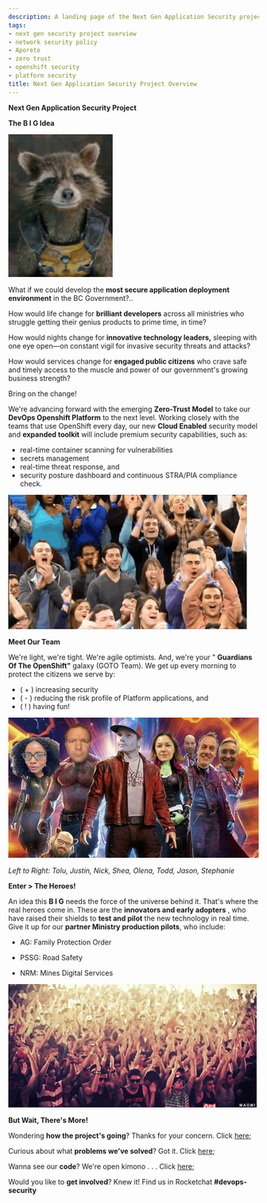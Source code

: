 ```yaml
---
description: A landing page of the Next Gen Application Security project.
tags:
- next gen security project overview
- network security policy
- Aporeto
- zero trust
- openshift security
- platform security
title: Next Gen Application Security Project Overview
---
```

**Next Gen Application Security Project**

**The B I G Idea**

![raccon](aporeto/docs/assets/racoon.png)

What if we could develop the <b>most secure application deployment environment</b> in the BC Government?..


How would life change for **brilliant developers** across all ministries who struggle getting their genius products to prime time, in time?

How would nights change for **innovative technology leaders,** sleeping with one eye open—on constant vigil for invasive security threats and attacks?

How would services change for **engaged public citizens** who crave safe and timely access to the muscle and power of our government&#39;s growing business strength?

Bring on the change!

We're advancing forward with the emerging **Zero-Trust Model** to take our **DevOps Openshift Platform** to the next level. Working closely with the teams that use OpenShift every day, our new **Cloud Enabled** security model and **expanded toolkit** will include premium security capabilities, such as:

- real-time container scanning for vulnerabilities
- secrets management
- real-time threat response, and
- security posture dashboard and continuous STRA/PIA compliance check.

![applause](aporeto/docs/assets/applause.gif)

**Meet Our Team**

We&#39;re light, we&#39;re tight. We&#39;re agile optimists. And, we&#39;re your &quot; **Guardians Of The OpenShift&quot;** galaxy (GOTO Team). We get up every morning to protect the citizens we serve by:

- ( + ) increasing security
- ( - )  reducing the risk profile of Platform applications, and
- ( ! )  having fun!

![GoTo-Team](aporeto/docs/assets/GoTo-Team.png)

_Left to Right: Tolu, Justin, Nick, Shea, Olena, Todd, Jason, Stephanie_

**Enter > The Heroes!**

An idea this **B I G** needs the force of the universe behind it. That&#39;s where the real heroes come in. These are the **innovators and early adopters** , who have raised their shields to **test and pilot** the new technology in real time. Give it up for our **partner Ministry production pilots**, who include:

- AG: Family Protection Order

- PSSG: Road Safety

- NRM: Mines Digital Services

![standing-ovation](aporeto/docs/assets/standing_ovation.gif)

**But Wait, There&#39;s More!**

Wondering **how the project&#39;s going**? Thanks for your concern. Click [here](https://drive.google.com/drive/folders/1oCb9LtAjSaElhECEn1xcByfzacjXxQKw);

Curious about what **problems we&#39;ve solved**? Got it. Click [here](https://drive.google.com/file/d/1kivnb0tZA7TE3hdzTNl2vKjwxgWR3zj-/view?usp=sharing);

Wanna see our **code**? We&#39;re open kimono . . .  Click [here](https://github.com/BCDevOps/platform-services/tree/master/security/aporeto);

Would you like to **get involved**? Knew it! Find us in Rocketchat **#devops-security**
